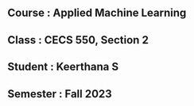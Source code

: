 
## Course : Applied Machine Learning 
## Class : CECS 550, Section 2
## Student : Keerthana S
## Semester : Fall 2023
